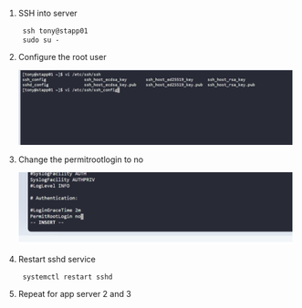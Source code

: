 1. SSH into server
    
        ssh tony@stapp01
        sudo su -

2. Configure the root user
 
      ![](./img/1.enter.png)

3. Change the permitrootlogin to no
   
      ![](./img/2.set.png)

4. Restart sshd service 

        systemctl restart sshd

5. Repeat for app server 2 and 3